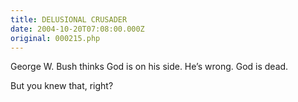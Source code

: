 ```yaml
---
title: DELUSIONAL CRUSADER
date: 2004-10-20T07:08:00.000Z
original: 000215.php
---
```


George W. Bush thinks God is on his side. He’s wrong. God is dead.

But you knew that, right?

